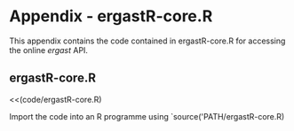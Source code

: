 # Appendix - ergastR-core.R

This appendix contains the code contained in ergastR-core.R for accessing the online *ergast* API.

## ergastR-core.R

<<(code/ergastR-core.R)

Import the code into an R programme using `source('PATH/ergastR-core.R)